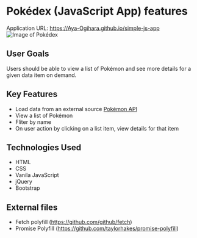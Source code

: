 # Pokédex (JavaScript App) features 
Application URL: https://Aya-Ogihara.github.io/simple-js-app
![Image of Pokédex](https://ibb.co/xMjXpz8)

## User Goals
Users should be able to view a list of Pokémon and see more details for a given data item on demand.

## Key Features
* Load data from an external source [Pokémon API](https://pokeapi.co/)
* View a list of Pokémon
* Fliter by name
* On user action by clicking on a list item, view details for that item

## Technologies Used
* HTML
* CSS
* Vanila JavaScript
* jQuery
* Bootstrap

## External files
* Fetch polyfill (https://github.com/github/fetch)
* Promise Polyfill (https://github.com/taylorhakes/promise-polyfill)
